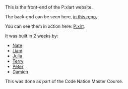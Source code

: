 This is the front-end of the P:xlart website.

The back-end can be seen here, [in this repo.](https://github.com/Terrys101/pixel-backend)

You can see them in action here: [P:xlrt](https://pixlrt.netlify.app).

It was built in 2 weeks by:

- [Nate](https://github.com/Nateldn)
- [Liam](https://github.com/LiamSmith7)
- [Julia](https://github.com/jull92)
- [Terry](https://github.com/Terrys101)
- [Peter](https://github.com/MonkeyJuggler)
- [Damien](https://github.com/damien-rembert/)

This was done as part of the Code Nation Master Course.
